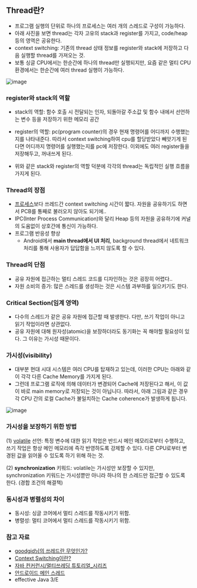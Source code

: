 ## Thread란?

- 프로그램 실행의 단위로 하나의 프로세스는 여러 개의 스레드로 구성이 가능하다.
- 아래 사진을 보면 thread는 각자 고유의 stack과 register를 가지고, code/heap 등의 영역은 공유한다.
- context switching: 기존의 thread 상태 정보를 register와 stack에 저장하고 다음 실행할 thread를 가져오는 것.
- 보통 싱글 CPU에서는 한순간에 하나의 thread만 실행되지만, 요즘 같은 멀티 CPU 환경에서는 한순간에 여러 thread 실행이 가능하다.

![image](https://user-images.githubusercontent.com/26040955/80710265-846edf00-8b29-11ea-9b9d-5effe9cb643f.png)


### register와 stack의 역할

- stack의 역할: 함수 호출 시 전달되는 인자, 되돌아갈 주소값 및 함수 내에서 선언하는 변수 등을 저장하기 위한 메모리 공간

- register의 역할: pc(program counter)의 경우 현재 명령어를 어디까지 수행했는지를 나타내준다. 따라서 context switching하여 cpu를 할당받았다 빼앗기게
 된다면 어디까지 명령어를 실행했는지를 pc에 저장한다. 이외에도 여러 register들을 저장해두고, 꺼내쓰게 된다. 
 
- 위와 같은 stack와 register의 역할 덕분에 각각의 thread는 독립적인 실행 흐름을 가지게 된다.


### Thread의 장점 
- [프로세스](https://github.com/HaeUlNam/TIL/blob/master/%EC%9A%B4%EC%98%81%EC%B2%B4%EC%A0%9C/Process.md)보다 쓰레드간 context switching 시간이 짧다. 자원을 공유하기도 하면서 PCB를 통째로 불러오지 않아도 되기에..
- IPC(Inter Process Communication)와 달리 Heap 등의 자원을 공유하기에 커널의 도움없이 상호간에 통신이 가능하다.
- 프로그램 반응성 향상
  * Android에서 <b>main thread에서 UI 처리</b>, background thread에서 네트워크 처리를 통해 사용자가 답답함을 느끼지 않도록 할 수 있다.

### Thread의 단점
- 공유 자원에 접근하는 멀티 스레드 코드를 디자인하는 것은 굉장히 어렵다..
- 자원 소비의 증가: 많은 스레드를 생성하는 것은 시스템 과부하를 일으키기도 한다.

### Critical Section(임계 영역)

- 다수의 스레드가 같은 공유 자원에 접근할 때 발생한다. 다만, 쓰기 작업이 아니고 읽기 작업이라면 상관없다.
- 공유 자원에 대해 원자성(atomic)을 보장하더라도 동기화는 꼭 해야할 필요성이 있다. 그 이유는 가시성 때문이다.

### 가시성(visibility)

- 대부분 현대 시대 시스템은 여러 CPU를 탑재하고 있는데, 이러한 CPU는 아래와 같이 각각 다른 Cache Memory를 가지게 된다.
- 그런데 프로그램 로직에 의해 데이터가 변경되어 Cache에 저장된다고 해서, 이 값이 바로 main memory로 저장되는 것이 아닙니다. 따라서, 
아래 그림과 같은 경우 각 CPU 간의 로컬 Cache가 불일치하는 Cache coherence가 발생하게 됩니다.

![image](https://user-images.githubusercontent.com/26040955/80720701-3f05de00-8b38-11ea-80f6-1ba0d442c92d.png)

### 가시성을 보장하기 위한 방법

(1) [volatile](https://github.com/HaeUlNam/TIL/blob/master/Java/volatile.md) 선언: 특정 변수에 대한 읽기 작업은 반드시 메인 메모리로부터 수행하고, 쓰기 작업은 항상 메인 메모리에 즉각 반영하도록 
 강제할 수 있다.
다른 CPU로부터 변경된 값을 읽어올 수 있도록 하기 위해 하는 것.

(2) <b>synchronization</b> 키워드: volatile는 가시성만 보장할 수 있지만, synchronization 키워드는 가시성뿐만 아니라
하나의 한 스레드만 접근할 수 있도록 한다. (경합 조건의 해결책)

### 동시성과 병렬성의 차이

- 동시성: 싱글 코어에서 멀티 스레드를 작동시키기 위함.
- 병렬성: 멀티 코어에서 멀티 스레드를 작동시키기 위함.

### 참고 자료

- [goodgid님의 쓰레드란 무엇인가?](https://goodgid.github.io/What-is-Thread/)
- [Context Switching이란?](https://jeong-pro.tistory.com/93)
- [자바 컨커런시/멀티쓰레딩 튜토리얼_시리즈](https://parkcheolu.tistory.com/5?category=654619)
- [안드로이드 메인 스레드](https://codetravel.tistory.com/9)
- effective Java 3/E
